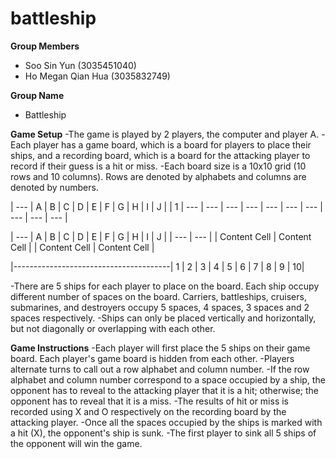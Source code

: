 # battleship

**Group Members**

- Soo Sin Yun (3035451040)
- Ho Megan Qian Hua (3035832749)

**Group Name**
- Battleship

**Game Setup**
-The game is played by 2 players, the computer and player A.
-Each player has a game board, which is a board for players to place their ships, and a recording board, which is a board for the attacking player to record if their guess is a hit or miss.
-Each board size is a 10x10 grid (10 rows and 10 columns). Rows are denoted by alphabets and columns are denoted by numbers.

| --- | A | B | C | D | E | F | G | H | I | J |
| 1 | --- | --- | --- | --- | --- | --- | --- | --- | --- | --- | 

| --- | A | B | C | D | E | F | G | H | I | J |
| --- | --- |
| Content Cell  | Content Cell  |
| Content Cell  | Content Cell  |
  
  |---------------------------------------|
1 | 
2 |
3 |
4 |
5 |
6 |
7 |
8 |
9 |
10|




-There are 5 ships for each player to place on the board. Each ship occupy different number of spaces on the board. Carriers, battleships, cruisers, submarines, and destroyers occupy 5 spaces, 4 spaces, 3 spaces and 2 spaces respectively.
-Ships can only be placed vertically and horizontally, but not diagonally or overlapping with each other.

**Game Instructions**
-Each player will first place the 5 ships on their game board. Each player's game board is hidden from each other.
-Players alternate turns to call out a row alphabet and column number. 
-If the row alphabet and column number correspond to a space occupied by a ship, the opponent has to reveal to the attacking player that it is a hit; otherwise; the opponent has to reveal that it is a miss.
-The results of hit or miss is recorded using X and O respectively on the recording board by the attacking player.
-Once all the spaces occupied by the ships is marked with a hit (X), the opponent's ship is sunk.
-The first player to sink all 5 ships of the opponent will win the game.

